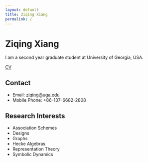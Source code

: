 ```yaml
---
layout: default
title: Ziqing Xiang
permalink: /
---
```


# Ziqing Xiang
I am a second year graduate student at University of Georgia, USA.

[CV](data/CV.pdf)

## Contact
* Email: <ziqing@uga.edu>
* Mobile Phone: +86-137-6682-2808

## Research Interests
* Association Schemes
* Designs
* Graphs
* Hecke Algebras
* Representation Theory
* Symbolic Dynamics